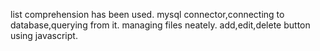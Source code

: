 list comprehension has been used.
mysql connector,connecting to database,querying from it.
managing files neately.
add,edit,delete button using javascript.
